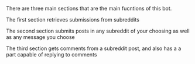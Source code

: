There are three main sections that are the main fucntions of this bot.

The first section retrieves submissions from subreddits

The second section submits posts in any subreddit of your choosing as well as any message you choose

The third section gets comments from a subreddit post, and also has a a part capable of replying to comments
